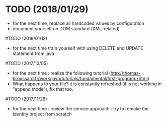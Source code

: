 # TODO (2018/01/29)
* for the next time, replace all hardcoded values by configuration
* document yourself on DOM standard (XML-related)



#TODO (2018/01/12)
* for the next time train yourself with using DELETE and UPDATE statement from java


#TODO (2017/12/05)
* for the next time : realize the following tutorial (<http://thomas-broussard.fr/work/java/tutorials/fundamental/first-program.xhtml>)
* What happens to your file? it is constantly refreshed (it is not working in "append mode"), fix that too.


#TODO (2017/11/28)
* for the next time : review the service approach : try to remake the identity project from scratch